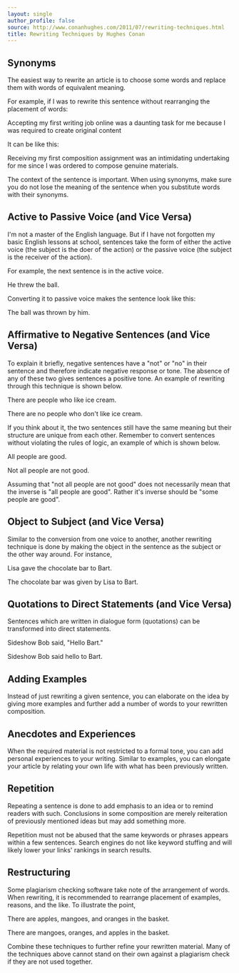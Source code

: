 ```yaml
---
layout: single
author_profile: false
source: http://www.conanhughes.com/2011/07/rewriting-techniques.html
title: Rewriting Techniques by Hughes Conan
---
```


## Synonyms
The easiest way to rewrite an article is to choose some words and replace them with words of equivalent meaning.

For example, if I was to rewrite this sentence without rearranging the placement of words:

Accepting my first writing job online was a daunting task for me because I was required to create original content

It can be like this:

Receiving my first composition assignment was an intimidating undertaking for me since I was ordered to compose genuine materials.

The context of the sentence is important. When using synonyms, make sure you do not lose the meaning of the sentence when you substitute words with their synonyms.

## Active to Passive Voice (and Vice Versa)

I'm not a master of the English language. But if I have not forgotten my basic English lessons at school, sentences take the form of either the active voice (the subject is the doer of the action) or the passive voice (the subject is the receiver of the action).

For example, the next sentence is in the active voice.

He threw the ball.

Converting it to passive voice makes the sentence look like this:

The ball was thrown by him.

## Affirmative to Negative Sentences (and Vice Versa)
To explain it briefly, negative sentences have a "not" or "no" in their sentence and therefore indicate negative response or tone. The absence of any of these two gives sentences a positive tone. An example of rewriting through this technique is shown below.

There are people who like ice cream.

There are no people who don't like ice cream.

If you think about it, the two sentences still have the same meaning but their structure are unique from each other. Remember to convert sentences without violating the rules of logic, an example of which is shown below.

All people are good.

Not all people are not good.

Assuming that "not all people are not good" does not necessarily mean that the inverse is "all people are good". Rather it's inverse should be "some people are good".

## Object to Subject (and Vice Versa)

Similar to the conversion from one voice to another, another rewriting technique is done by making the object in the sentence as the subject or the other way around. For instance,

Lisa gave the chocolate bar to Bart.

The chocolate bar was given by Lisa to Bart.

## Quotations to Direct Statements (and Vice Versa)

Sentences which are written in dialogue form (quotations) can be transformed into direct statements.

Sideshow Bob said, "Hello Bart."

Sideshow Bob said hello to Bart.

## Adding Examples

Instead of just rewriting a given sentence, you can elaborate on the idea by giving more examples and further add a number of words to your rewritten composition.

## Anecdotes and Experiences

When the required material is not restricted to a formal tone, you can add personal experiences to your writing. Similar to examples, you can elongate your article by relating your own life with what has been previously written.

## Repetition

Repeating a sentence is done to add emphasis to an idea or to remind readers with such. Conclusions in some composition are merely reiteration of previously mentioned ideas but may add something more.

Repetition must not be abused that the same keywords or phrases appears within a few sentences. Search engines do not like keyword stuffing and will likely lower your links' rankings in search results.

## Restructuring

Some plagiarism checking software take note of the arrangement of words. When rewriting, it is recommended to rearrange placement of examples, reasons, and the like. To illustrate the point,

There are apples, mangoes, and oranges in the basket.

There are mangoes, oranges, and apples in the basket.
 

Combine these techniques to further refine your rewritten material. Many of the techniques above cannot stand on their own against a plagiarism check if they are not used together.
